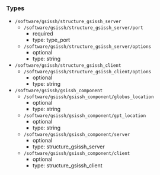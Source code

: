 ### Types

- `/software/gsissh/structure_gsissh_server`
    - `/software/gsissh/structure_gsissh_server/port`
        - required
        - type: type_port
    - `/software/gsissh/structure_gsissh_server/options`
        - optional
        - type: string
- `/software/gsissh/structure_gsissh_client`
    - `/software/gsissh/structure_gsissh_client/options`
        - optional
        - type: string
- `/software/gsissh/gsissh_component`
    - `/software/gsissh/gsissh_component/globus_location`
        - optional
        - type: string
    - `/software/gsissh/gsissh_component/gpt_location`
        - optional
        - type: string
    - `/software/gsissh/gsissh_component/server`
        - optional
        - type: structure_gsissh_server
    - `/software/gsissh/gsissh_component/client`
        - optional
        - type: structure_gsissh_client
